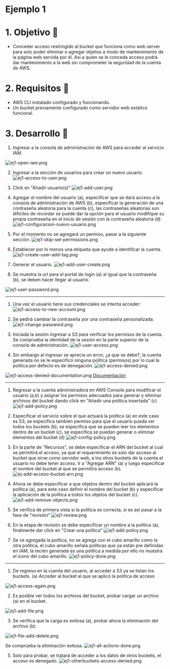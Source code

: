 # Ejemplo 1 

# 1. Objetivo 🎯
- Conceder acceso restringido al bucket que funciona como web server para solo poder eliminar o agregar objetos a modo de mantenimiento de la página web servida por él. Así a quien se le conceda acceso podrá dar mantenimiento a la web sin comprometer la seguridad de la cuenta de AWS. 

# 2. Requisitos 📌
- AWS CLI instalado configurado y funcionando.
- Un bucket previamente configurado como servidor web estático funcional.

# 3. Desarrollo 📑

1. Ingresar a la consola de administración de AWS para acceder al servicio IAM.

![ej1-open-iam.png](ej1-open-iam.png)

2. Ingresar a la sección de usuarios para crear un nuevo usuario.
![ej1-access-to-user.png](ej1-access-to-user.png)

3. Click en "Añadir usuario(s)"
![ej1-add-user.png](ej1-add-user.png)

4. Agregar el nombre del usuario (a), especificar que se dará acceso a la consola de administración de AWS (b), especificar la generación de una contraseña aleatoria para la cuenta (c), las contraseñas aleatorias son difíciles de recordar se puede dar la opción para el usuario modifique su propia contraseña en el inicio de sesión con la contraseña aleatoria (d)
![ej1-configuracion-nuevo-usuario.png](ej1-configuracion-nuevo-usuario.png)

5. Por el momento no se agregará un permiso, pasar a la siguiente sección.
![ej1-skip-set-permissions.png](ej1-skip-set-permissions.png)

6. Establecer por lo menos una etiqueta que ayude a identificar la cuenta.
![ej1-create-user-add-tag.png](ej1-create-user-add-tag.png)

7. Generar el usuario.
![ej1-add-user-create.png](ej1-add-user-create.png)

8. Se muestra la url para el portal de login (a) al igual que la contraseña (b), se deben hacer llegar al usuario.

![ej1-user-password.png](ej1-user-password.png)

---------------

1. Una vez el usuario tiene sus credenciales se intenta acceder:
![ej1-access-to-new-account.png](ej1-access-to-new-account.png)

2. Se pedirá cambiar la contraseña por una contraseña personalizada.
![ej1-change-password.png](ej1-change-password.png)

3. Iniciada la sesión ingresar a S3 para verificar los permisos de la cuenta. Se comprueba la identidad de la sesión en la parte superior de la consola de administración.
![ej1-user-access.png](ej1-user-access.png)

4. Sin embargo al ingresar se aprecia un error, ¿a que se debe?, la cuenta generada no se le especificó ninguna política (permisos) por lo cual la política por defecto es de denegación.
![ej1-access-denied.png](ej1-access-denied.png)

![ej1-access-denied-documentation.png](ej1-access-denied-documentation.png) 
[Documentación](https://docs.aws.amazon.com/IAM/latest/UserGuide/reference_policies_evaluation-logic.html#AccessPolicyLanguage_Interplay)

---------------------------
1. Regresar a la cuenta administradora en AWS Console para modificar el usuario (a,b) y asignar los permisos adecuados para generar y eliminar archivos del bucket dando click en "Añadir una política insertada" (c)
![ej1-add-policy.png](ej1-add-policy.png)

2. Especificar el servicio sobre el que actuará la política (a) en este caso es S3, se especifica también permiso para que el usuario pueda ver todos los buckets (b), se especifica que se pueden leer los elementos dentro de un bucket (c), se especifica se puedan generar o eliminar elementos del bucket (d) 
![ej1-config-policy.png](ej1-config-policy.png)

3. En la parte de "Recursos", se debe especificar el ARN del bucket al cual se permitirá el acceso, ya que el requerimiento es solo dar acceso al bucket que sirve como servidor web, a los otros buckets de la cuenta el usuario no debe tener acceso. Ir a "Agregar ARN" (a) y luego especificar el nombre del bucket al que se permitirá acceso (b).
![ej-add-acceso-bucket-arn.png](ej-add-acceso-bucket-arn.png)

4. Ahora se debe especificar a que objetos dentro del bucket aplicará la política (a), para este caso definir el nombre del bucket (b) y especificar la aplicación de la política a todos los objetos del bucket (c).
![ej1-add-remove-objects.png](ej1-add-remove-objects.png)

5. Se verifica de primera vista si la política es correcta, si es así pasar a la fase de "revisión"
![ej1-review.png](ej1-review.png)

6. En la etapa de revisión se debe especificar un nombre a la política (a), finalmente dar click en "Crear una política"
![ej1-add-policy.png](ej1-add-policy.png)

7. Se ve agregada la política, no se agrega con el cubo amarillo como la otra política, el cubo amarillo señala políticas que ya están pre definidas en IAM, la recién generada es una política a medida por ello no muestra el ícono del cubo amarillo.
![ej1-policy-done.png](ej1-policy-done.png)

-------------------------------

1. De regreso en la cuenta del usuario, al acceder a S3 ya se listan los buckets. 
(a) Acceder al bucket al que se aplicó la política de acceso 

![ej1-access-again.png](ej1-access-again.png)

2. Es posible ver todos los archivos del bucket, probar cargar un archivo (a) en el bucket.

![ej1-add-file.png](ej1-add-file.png)

3. Se verifica que la carga es exitosa (a), probar ahora la eliminación del archivo (b).

![ej1-file-add-delete.png](ej1-file-add-delete.png)

Se comprueba la eliminación exitosa.
![ej1-all-actions-done.png](ej1-all-actions-done.png)

5. Solo para probar, se tratará de acceder a los datos de otros buckets, el acceso es denegado.
![ej1-otherbuckets-access-denied.png](ej1-otherbuckets-access-denied.png)






